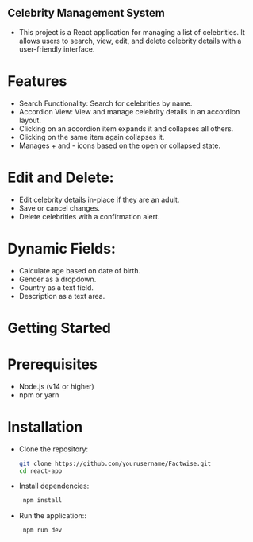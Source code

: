 ## Celebrity Management System

- This project is a React application for managing a list of celebrities. It allows users to search, view, edit, and delete celebrity details with a user-friendly interface.

# Features

- Search Functionality: Search for celebrities by name.
- Accordion View: View and manage celebrity details in an accordion layout.
- Clicking on an accordion item expands it and collapses all others.
- Clicking on the same item again collapses it.
- Manages + and - icons based on the open or collapsed state.

# Edit and Delete:

- Edit celebrity details in-place if they are an adult.
- Save or cancel changes.
- Delete celebrities with a confirmation alert.

# Dynamic Fields:

- Calculate age based on date of birth.
- Gender as a dropdown.
- Country as a text field.
- Description as a text area.

# Getting Started

# Prerequisites

- Node.js (v14 or higher)
- npm or yarn

# Installation

- Clone the repository:

  ```bash
  git clone https://github.com/yourusername/Factwise.git
  cd react-app

- Install dependencies:
  
  ```bash
   npm install

- Run the application::
  
  ```bash
   npm run dev
